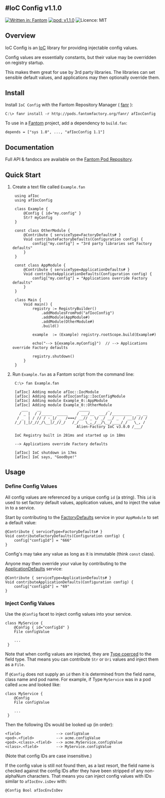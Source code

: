 #IoC Config v1.1.0
---
[![Written in: Fantom](http://img.shields.io/badge/written%20in-Fantom-lightgray.svg)](http://fantom.org/)
[![pod: v1.1.0](http://img.shields.io/badge/pod-v1.1.0-yellow.svg)](http://www.fantomfactory.org/pods/afIocConfig)
![Licence: MIT](http://img.shields.io/badge/licence-MIT-blue.svg)

## Overview

IoC Config is an [IoC](http://pods.fantomfactory.org/pods/afIoc) library for providing injectable config values.

Config values are essentially constants, but their value may be overridden on registry startup.

This makes them great for use by 3rd party libraries. The libraries can set sensible default values, and applications may then optionally override them.

## Install

Install `IoC Config` with the Fantom Repository Manager ( [fanr](http://fantom.org/doc/docFanr/Tool.html#install) ):

    C:\> fanr install -r http://pods.fantomfactory.org/fanr/ afIocConfig

To use in a [Fantom](http://fantom.org/) project, add a dependency to `build.fan`:

    depends = ["sys 1.0", ..., "afIocConfig 1.1"]

## Documentation

Full API & fandocs are available on the [Fantom Pod Repository](http://pods.fantomfactory.org/pods/afIocConfig/).

## Quick Start

1. Create a text file called `Example.fan`

        using afIoc
        using afIocConfig
        
        class Example {
            @Config { id="my.config" }
            Str? myConfig
        }
        
        const class OtherModule {
            @Contribute { serviceType=FactoryDefaults# }
            Void contributeFactoryDefaults(Configuration config) {
                config["my.config"] = "3rd party libraries set Factory defaults"
            }
        }
        
        const class AppModule {
            @Contribute { serviceType=ApplicationDefaults# }
            Void contributeApplicationDefaults(Configuration config) {
                config["my.config"] = "Applications override Factory defaults"
            }
        }
        
        class Main {
            Void main() {
                registry := RegistryBuilder()
                    .addModulesFromPod("afIocConfig")
                    .addModule(AppModule#)
                    .addModule(OtherModule#)
                    .build()
        
                example  := (Example) registry.rootScope.build(Example#)
        
                echo("--> ${example.myConfig}")  // --> Applications override Factory defaults
        
                registry.shutdown()
            }
        }


2. Run `Example.fan` as a Fantom script from the command line:

        C:\> fan Example.fan
        
        [afIoc] Adding module afIoc::IocModule
        [afIoc] Adding module afIocConfig::IocConfigModule
        [afIoc] Adding module Example_0::AppModule
        [afIoc] Adding module Example_0::OtherModule
           ___    __                 _____        _
          / _ |  / /_____  _____    / ___/__  ___/ /_________  __ __
         / _  | / // / -_|/ _  /===/ __// _ \/ _/ __/ _  / __|/ // /
        /_/ |_|/_//_/\__|/_//_/   /_/   \_,_/__/\__/____/_/   \_, /
                                    Alien-Factory IoC v3.0.0 /___/
        
        IoC Registry built in 281ms and started up in 18ms
        
        --> Applications override Factory defaults
        
        [afIoc] IoC shutdown in 17ms
        [afIoc] IoC says, "Goodbye!"



## Usage

### Define Config Values

All config values are referenced by a unique config `id` (a string). This `id` is used to set factory default values, application values, and to inject the value in to a service.

Start by contributing to the [FactoryDefaults](http://pods.fantomfactory.org/pods/afIocConfig/api/FactoryDefaults) service in your `AppModule` to set a default value:

    @Contribute { serviceType=FactoryDefaults# }
    Void contributeFactoryDefaults(Configuration config) {
        config["configId"] = "666"
    }

Config's may take any value as long as it is immutable (think `const` class).

Anyone may then override your value by contributing to the [ApplicationDefaults](http://pods.fantomfactory.org/pods/afIocConfig/api/ApplicationDefaults) service:

    @Contribute { serviceType=ApplicationDefaults# }
    Void contributeApplicationDefaults(Configuration config) {
        config["configId"] = "69"
    }

### Inject Config Values

Use the `@Config` facet to inject config values into your service.

    class MyService {
        @Config { id="configId" }
        File configValue
    
        ...
     }

Note that when config values are injected, they are [Type coerced](http://pods.fantomfactory.org/pods/afBeanUtils/api/TypeCoercer) to the field type. That means you can contribute `Str` or `Uri` values and inject them as a `File`.

If `@Config` does not supply an `id` then it is determined from the field name, class name and pod name. For example, if Type `MyService` was in a pod called `acme` and looked like:

    class MyService {
        @Config
        File configValue
    
        ...
     }

Then the following IDs would be looked up (in order):

    <field>                --> configValue
    <pod>.<field>          --> acme.configValue
    <pod>.<class>.<field>  --> acme.MyService.configValue
    <class>.<field>        --> MyService.configValue

(Note that config IDs are case insensitive.)

If the config value is still not found then, as a last resort, the field name is checked against the config IDs after they have been stripped of any non-alphaNum characters. That means you can inject config values with IDs similar to `afIocEnv.isDev` with:

    @Config Bool afIocEnvIsDev

